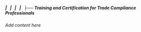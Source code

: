 ##### |   |   |   |   ├── Training and Certification for Trade Compliance Professionals

*Add content here*